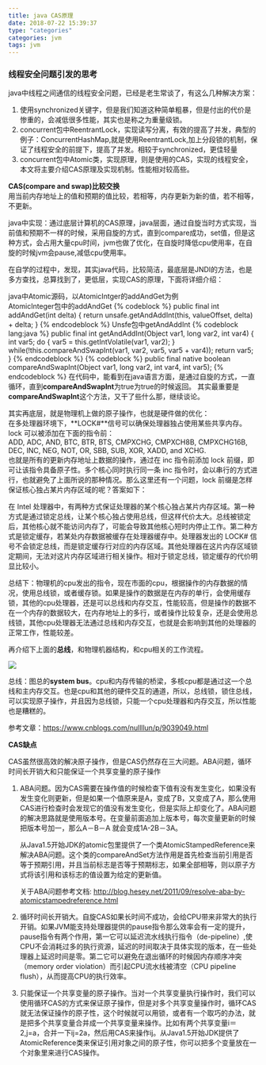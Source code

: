```yaml
---
title: java CAS原理
date: 2018-07-22 15:39:37
type: "categories"
categories: jvm
tags: jvm
---
```



### 线程安全问题引发的思考

java中线程之间通信的线程安全问题，已经是老生常谈了，有这么几种解决方案：	
1. 使用synchronized关键字，但是我们知道这种简单粗暴，但是付出的代价是惨重的，会减低很多性能，其实也是称之为重量级锁。	
2. concurrent包中ReentrantLock，实现读写分离，有效的提高了并发，典型的例子：ConcurrentHashMap,就是使用ReentrantLock,加上分段锁的机制，保证了线程安全的前提下，提高了并发。相较于synchronized，更佳轻量		
3. concurrent包中Atomic类，实现原理，则是使用的CAS，实现的线程安全，本文将主要介绍CAS原理及实现机制。性能相对较高些。

**CAS(compare and swap)比较交换**	
用当前内存地址上的值和预期的值比较，若相等，内存更新为新的值，若不相等，不更新。	
	
java中实现：通过底层计算机的CAS原理，java层面，通过自旋当时方式实现，当前值和预期不一样的时候，采用自旋的方式，直到compare成功，set值，但是这种方式，会占用大量cpu时间，jvm也做了优化，在自旋时降低cpu使用率，在自旋的时候jvm会pause,减低cpu使用率。


在自学的过程中，发现，其实java代码，比较简洁，最底层是JNDI的方法，也是多方查找，总算找到了，更低层，实现CAS的原理，下面将详细介绍：	
	
java中Atomic源码，以AtomicIntger的addAndGet为例			
AtomicInteger包中的addAndGet
{% codeblock %}
public final int addAndGet(int delta) {
    return unsafe.getAndAddInt(this, valueOffset, delta) + delta;
}
{% endcodeblock %}
Unsfe包中getAndAddInt
{% codeblock lang:java %}
public final int getAndAddInt(Object var1, long var2, int var4) {
    int var5;
    do {
        var5 = this.getIntVolatile(var1, var2);
    } while(!this.compareAndSwapInt(var1, var2, var5, var5 + var4));
    return var5;
}
{% endcodeblock %}
{% codeblock %}
public final native boolean compareAndSwapInt(Object var1, long var2, 
int var4, int var5);
{% endcodeblock %}
在代码中，能看到在java语言方面，是通过自旋的方式，一直循环，直到**compareAndSwapInt**为true为true的时候返回。	其实最重要是**compareAndSwapInt**这个方法，又干了些什么那，继续谈论。		

其实再底层，就是物理机上做的原子操作，也就是硬件做的优化：	
在多处理器环境下，**LOCK#**信号可以确保处理器独占使用某些共享内存。lock 可以被添加在下面的指令前：		
ADD, ADC, AND, BTC, BTR, BTS, CMPXCHG, CMPXCH8B, CMPXCHG16B, DEC, INC, NEG, NOT, OR, SBB, SUB, XOR, XADD, and XCHG.		
也就是所有的更新内存地址上数据的操作，通过在 inc 指令前添加 lock 前缀，即可让该指令具备原子性。多个核心同时执行同一条 inc 指令时，会以串行的方式进行，也就避免了上面所说的那种情况。那么这里还有一个问题，lock 前缀是怎样保证核心独占某片内存区域的呢？答案如下：

在 Intel 处理器中，有两种方式保证处理器的某个核心独占某片内存区域。第一种方式是通过锁定总线，让某个核心独占使用总线，但这样代价太大。总线被锁定后，其他核心就不能访问内存了，可能会导致其他核心短时内停止工作。第二种方式是锁定缓存，若某处内存数据被缓存在处理器缓存中。处理器发出的 LOCK# 信号不会锁定总线，而是锁定缓存行对应的内存区域。其他处理器在这片内存区域锁定期间，无法对这片内存区域进行相关操作。相对于锁定总线，锁定缓存的代价明显比较小。		
	
总结下：物理机的cpu发出的指令，现在市面的cpu，根据操作的内存数据的情况，使用总线锁，或者缓存锁。如果是操作的数据是在内存的单行，会使用缓存锁，其他的cpu处理器，还是可以总线和内存交互，性能较高，但是操作的数据不在一个内存的数据较大，在内存地址上的多行，或者操作比较复杂，还是会使用总线锁，其他cpu处理器无法通过总线和内存交互，也就是会影响到其他的处理器的正常工作，性能较差。

再介绍下上面的**总线**，和物理机器结构，和cpu相关的工作流程。

![](img/java-CAS原理/物理机结构.jpg)

总线：图总的**system bus**。cpu和内存传输的桥梁，多核cpu都是通过这一个总线和主内存交互。也是cpu和其他的硬件交互的通道，所以，总线锁，锁住总线，可以实现原子操作，并且因为总线锁，只能一个cpu处理器和内存交互，所以性能也是糟糕的。

参考文章：https://www.cnblogs.com/nullllun/p/9039049.html


**CAS缺点**

 CAS虽然很高效的解决原子操作，但是CAS仍然存在三大问题。ABA问题，循环时间长开销大和只能保证一个共享变量的原子操作

1.	ABA问题。因为CAS需要在操作值的时候检查下值有没有发生变化，如果没有发生变化则更新，但是如果一个值原来是A，变成了B，又变成了A，那么使用CAS进行检查时会发现它的值没有发生变化，但是实际上却变化了。ABA问题的解决思路就是使用版本号。在变量前面追加上版本号，每次变量更新的时候把版本号加一，那么A－B－A 就会变成1A-2B－3A。
	
	从Java1.5开始JDK的atomic包里提供了一个类AtomicStampedReference来解决ABA问题。这个类的compareAndSet方法作用是首先检查当前引用是否等于预期引用，并且当前标志是否等于预期标志，如果全部相等，则以原子方式将该引用和该标志的值设置为给定的更新值。	
	
	关于ABA问题参考文档: http://blog.hesey.net/2011/09/resolve-aba-by-atomicstampedreference.html

2.	循环时间长开销大。自旋CAS如果长时间不成功，会给CPU带来非常大的执行开销。如果JVM能支持处理器提供的pause指令那么效率会有一定的提升，pause指令有两个作用，第一它可以延迟流水线执行指令（de-pipeline）,使CPU不会消耗过多的执行资源，延迟的时间取决于具体实现的版本，在一些处理器上延迟时间是零。第二它可以避免在退出循环的时候因内存顺序冲突（memory order violation）而引起CPU流水线被清空（CPU pipeline flush），从而提高CPU的执行效率。

 

3.	只能保证一个共享变量的原子操作。当对一个共享变量执行操作时，我们可以使用循环CAS的方式来保证原子操作，但是对多个共享变量操作时，循环CAS就无法保证操作的原子性，这个时候就可以用锁，或者有一个取巧的办法，就是把多个共享变量合并成一个共享变量来操作。比如有两个共享变量i＝2,j=a，合并一下ij=2a，然后用CAS来操作ij。从Java1.5开始JDK提供了AtomicReference类来保证引用对象之间的原子性，你可以把多个变量放在一个对象里来进行CAS操作。

